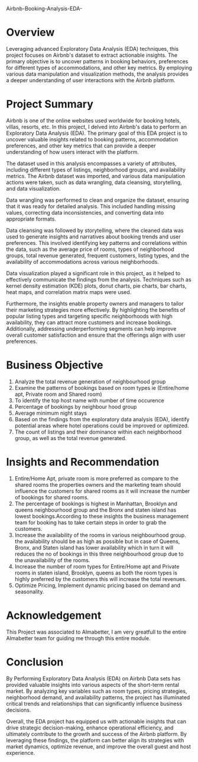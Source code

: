 Airbnb-Booking-Analysis-EDA-
# Overview
Leveraging advanced Exploratory Data Analysis (EDA) techniques, this project focuses on Airbnb's dataset to extract actionable insights. The primary objective is to uncover patterns in booking behaviors, preferences for different types of accommodations, and other key metrics. By employing various data manipulation and visualization methods, the analysis provides a deeper understanding of user interactions with the Airbnb platform.

# Project Summary
Airbnb is one of the online websites used worldwide for booking hotels, villas, resorts, etc. In this project, I delved into Airbnb's data to perform an Exploratory Data Analysis (EDA). The primary goal of this EDA project is to uncover valuable insights related to booking patterns, accommodation preferences, and other key metrics that can provide a deeper understanding of how users interact with the platform.

The dataset used in this analysis encompasses a variety of attributes, including different types of listings, neighborhood groups, and availability metrics. The Airbnb dataset was imported, and various data manipulation actions were taken, such as data wrangling, data cleansing, storytelling, and data visualization.

Data wrangling was performed to clean and organize the dataset, ensuring that it was ready for detailed analysis. This included handling missing values, correcting data inconsistencies, and converting data into appropriate formats.

Data cleansing was followed by storytelling, where the cleaned data was used to generate insights and narratives about booking trends and user preferences. This involved identifying key patterns and correlations within the data, such as the average price of rooms, types of neighborhood groups, total revenue generated, frequent customers, listing types, and the availability of accommodations across various neighborhoods.

Data visualization played a significant role in this project, as it helped to effectively communicate the findings from the analysis. Techniques such as kernel density estimation (KDE) plots, donut charts, pie charts, bar charts, heat maps, and correlation matrix maps were used.

Furthermore, the insights enable property owners and managers to tailor their marketing strategies more effectively. By highlighting the benefits of popular listing types and targeting specific neighborhoods with high availability, they can attract more customers and increase bookings. Additionally, addressing underperforming segments can help improve overall customer satisfaction and ensure that the offerings align with user preferences.

# Business Objective
1. Analyze the total revenue generation of neighbourhood group
2. Examine the patterns of bookings based on room types ie (Entire/home apt, Private room and Shared room)
3. To identify the top host name with number of time occurence
4. Percentage of bookings by neighbour hood group
5. Average minimum night stays
6. Based on the findings from the exploratory data analysis (EDA), identify potential areas where hotel operations could be improved or optimized.
7. The count of listings and their dominance within each neighborhood group, as well as the total revenue generated.

# Insights and Recommendation
1. Entire/Home Apt, private room is more preferred as compare to the shared rooms the properties owners and the marketing team should influence the customers for shared rooms as it will increase the number of bookings for shared rooms.
2. The percentage of bookings is highest in Manhattan, Brooklyn and queens neighbourhood group and the Bronx and staten island has lowest bookings.According to these insights the business management team for booking has to take certain steps in order to grab the customers.
3. Increase the availability of the rooms in various neighbourhood group. the availability should be as high as possible but in case of Queens, Bronx, and Staten island has lower availability which in turn it will reduces the no of bookings in this three neighbourhood group due to the unavailability of the rooms.
4. Increase the number of room types for Entire/Home apt and Private rooms in staten island, Brooklyn, queens as both the room types is highly preferred by the customers this will increase the total revenues.
5. Optimize Pricing, Implement dynamic pricing based on demand and seasonality.

# Acknowledgement
This Project was associated to Almabetter, I am very greatfull to the entire Almabetter team for guiding me through this entire module.

# Conclusion
By Performing Exploratory Data Analysis (EDA) on Airbnb Data sets has provided valuable insights into various aspects of the short-term rental market. By analyzing key variables such as room types, pricing strategies, neighborhood demand, and availability patterns, the project has illuminated critical trends and relationships that can significantly influence business decisions.

Overall, the EDA project has equipped us with actionable insights that can drive strategic decision-making, enhance operational efficiency, and ultimately contribute to the growth and success of the Airbnb platform. By leveraging these findings, the platform can better align its strategies with market dynamics, optimize revenue, and improve the overall guest and host experience.
